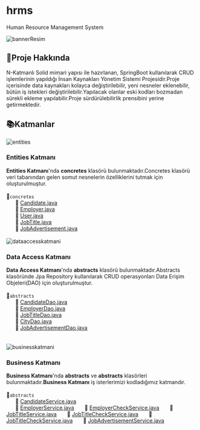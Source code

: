 # hrms
Human Resource Management System

![bannerResim](https://i.ibb.co/j8FF1hf/Data-Access-3.jpg)




## :pushpin:Proje Hakkında
N-Katmanlı Solid mimari yapısı ile hazırlanan, SpringBoot kullanılarak CRUD işlemlerinin yapıldığı 
İnsan Kaynakları Yönetim Sistemi Projesidir.Proje içerisinde data kaynakları kolayca değiştirilebilir,
yeni nesneler eklenebilir, bütün iş istekleri değiştirilebilir.Yapılacak olanlar eski kodları bozmadan 
sürekli ekleme yapılabilir.Proje sürdürülebilirlik prensibini yerine getirmektedir.
## :books:Katmanlar
![entities](https://s3.gifyu.com/images/Data-Access.gif)

### Entities Katmanı
**Entities Katmanı**'nda **concretes**  klasörü bulunmaktadır.Concretes klasörü veri tabanından 
gelen somut nesnelerin özelliklerini tutmak için oluşturulmuştur.
<br> <br>:file_folder:`concretes`  
&nbsp;&nbsp;&nbsp;&nbsp;&nbsp;&nbsp;:page_facing_up: [Candidate.java](https://github.com/atakanreyhanioglu/hrms/blob/master/hrms/src/main/java/kodlamaio/hrms/entities/concretes/Candidate.java) 
<br>&nbsp;&nbsp;&nbsp;&nbsp;&nbsp;&nbsp;:page_facing_up: [Employer.java](https://github.com/atakanreyhanioglu/hrms/blob/master/hrms/src/main/java/kodlamaio/hrms/entities/concretes/Employer.java) 
<br>&nbsp;&nbsp;&nbsp;&nbsp;&nbsp;&nbsp;:page_facing_up: [User.java](https://github.com/atakanreyhanioglu/hrms/blob/master/hrms/src/main/java/kodlamaio/hrms/entities/concretes/User.java) 
<br>&nbsp;&nbsp;&nbsp;&nbsp;&nbsp;&nbsp;:page_facing_up: [JobTitle.java](https://github.com/atakanreyhanioglu/hrms/blob/master/hrms/src/main/java/kodlamaio/hrms/entities/concretes/JobTitle.java)  
&nbsp;&nbsp;&nbsp;&nbsp;&nbsp;&nbsp;:page_facing_up: [JobAdvertisement.java](https://github.com/atakanreyhanioglu/hrms/blob/master/hrms/src/main/java/kodlamaio/hrms/entities/concretes/JobAdvertisement.java)
<br><br>![dataaccesskatmani](https://i.ibb.co/f1cQDbm/Data-Access-2.jpg)
<br>


###  Data Access Katmanı
**Data Access Katmanı**'nda  **abstracts**  klasörü bulunmaktadır.Abstracts klasöründe Jpa Repository kullanılarak 
CRUD operasyonları Data Erişim Objeleri(DAO) için oluşturulmuştur.
<br> <br> :file_folder:`abstracts` 
<br>&nbsp;&nbsp;&nbsp;&nbsp;&nbsp;&nbsp;:page_facing_up: [CandidateDao.java](https://github.com/atakanreyhanioglu/hrms/blob/master/hrms/src/main/java/kodlamaio/hrms/dataAccess/abstracts/CandidateDao.java)  
&nbsp;&nbsp;&nbsp;&nbsp;&nbsp;&nbsp;:page_facing_up: [EmployerDao.java](https://github.com/atakanreyhanioglu/hrms/blob/master/hrms/src/main/java/kodlamaio/hrms/dataAccess/abstracts/EmployerDao.java)
<br>&nbsp;&nbsp;&nbsp;&nbsp;&nbsp;&nbsp;:page_facing_up: [JobTitleDao.java](https://github.com/atakanreyhanioglu/hrms/blob/master/hrms/src/main/java/kodlamaio/hrms/dataAccess/abstracts/JobTitleDao.java)  
&nbsp;&nbsp;&nbsp;&nbsp;&nbsp;&nbsp;:page_facing_up: [CityDao.java](https://github.com/atakanreyhanioglu/hrms/blob/master/hrms/src/main/java/kodlamaio/hrms/dataAccess/abstracts/CityDao.java)  
&nbsp;&nbsp;&nbsp;&nbsp;&nbsp;&nbsp;:page_facing_up: [JobAdvertisementDao.java](https://github.com/atakanreyhanioglu/hrms/blob/master/hrms/src/main/java/kodlamaio/hrms/dataAccess/abstracts/JobAdvertisementDao.java)  
<br><br>![businesskatmani](https://i.ibb.co/0FsBvwP/Since-2012-1.jpg)
<br>
###  Business Katmanı
**Business Katmanı**'nda  **abstracts** ve **abstracts**  klasörleri bulunmaktadır.**Business Katmanı** iş isterlerimizi kodladığımız katmandır. 
<br> <br> :file_folder:`abstracts` 
<br>&nbsp;&nbsp;&nbsp;&nbsp;&nbsp;&nbsp;:page_facing_up: [CandidateService.java](https://github.com/atakanreyhanioglu/hrms/blob/master/hrms/src/main/java/kodlamaio/hrms/business/abstracts/CandidateService.java)  
&nbsp;&nbsp;&nbsp;&nbsp;&nbsp;&nbsp;:page_facing_up: [EmployerService.java](https://github.com/atakanreyhanioglu/hrms/blob/master/hrms/src/main/java/kodlamaio/hrms/business/abstracts/EmployerService.java)
&nbsp;&nbsp;&nbsp;&nbsp;&nbsp;&nbsp;:page_facing_up: [EmployerCheckService.java](https://github.com/atakanreyhanioglu/hrms/blob/master/hrms/src/main/java/kodlamaio/hrms/business/abstracts/EmployerCheckService.java)
&nbsp;&nbsp;&nbsp;&nbsp;&nbsp;&nbsp;:page_facing_up: [JobTitleService.java](https://github.com/atakanreyhanioglu/hrms/blob/master/hrms/src/main/java/kodlamaio/hrms/business/abstracts/JobTitleService.java)
&nbsp;&nbsp;&nbsp;&nbsp;&nbsp;&nbsp;:page_facing_up: [JobTitleCheckService.java](https://github.com/atakanreyhanioglu/hrms/blob/master/hrms/src/main/java/kodlamaio/hrms/business/abstracts/JobTitleCheckService.java)
&nbsp;&nbsp;&nbsp;&nbsp;&nbsp;&nbsp;:page_facing_up: [JobTitleCheckService.java](https://github.com/atakanreyhanioglu/hrms/blob/master/hrms/src/main/java/kodlamaio/hrms/business/abstracts/JobTitleCheckService.java)
&nbsp;&nbsp;&nbsp;&nbsp;&nbsp;&nbsp;:page_facing_up: [JobAdvertisementService.java](https://github.com/atakanreyhanioglu/hrms/blob/master/hrms/src/main/java/kodlamaio/hrms/business/abstracts/JobAdvertisementService.java)

